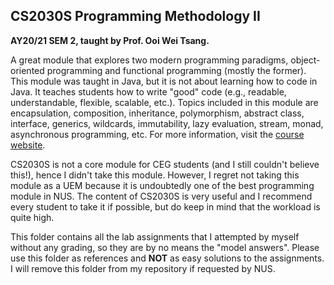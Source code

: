 ## CS2030S Programming Methodology II

**AY20/21 SEM 2, taught by Prof. Ooi Wei Tsang.**

A great module that explores two modern programming paradigms, object-oriented programming and functional programming (mostly the former). This module was taught in Java, but it is not about learning how to code in Java. It teaches students how to write "good" code (e.g., readable, understandable, flexible, scalable, etc.). Topics included in this module are encapsulation, composition, inheritance, polymorphism, abstract class, interface, generics, wildcards, immutability, lazy evaluation, stream, monad, asynchronous programming, etc. For more information, visit the [course website](https://nus-cs2030s.github.io/2021-s2/).

CS2030S is not a core module for CEG students (and I still couldn't believe this!), hence I didn't take this module. However, I regret not taking this module as a UEM because it is undoubtedly one of the best programming module in NUS. The content of CS2030S is very useful and I recommend every student to take it if possible, but do keep in mind that the workload is quite high.

This folder contains all the lab assignments that I attempted by myself without any grading, so they are by no means the "model answers". Please use this folder as references and **NOT** as easy solutions to the assignments. I will remove this folder from my repository if requested by NUS.
